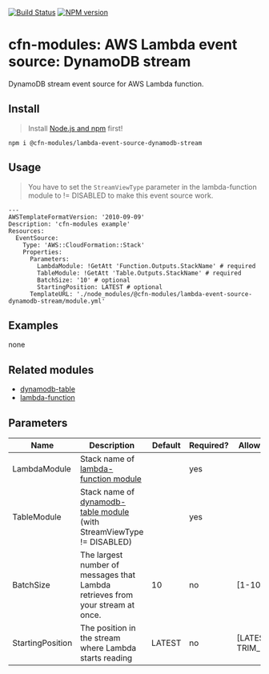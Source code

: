 [![Build Status](https://travis-ci.org/cfn-modules/lambda-event-source-dynamodb-stream.svg?branch=master)](https://travis-ci.org/cfn-modules/lambda-event-source-dynamodb-stream)
[![NPM version](https://img.shields.io/npm/v/@cfn-modules/lambda-event-source-dynamodb-stream.svg)](https://www.npmjs.com/package/@cfn-modules/lambda-event-source-dynamodb-stream)

# cfn-modules: AWS Lambda event source: DynamoDB stream

DynamoDB stream event source for AWS Lambda function.

## Install

> Install [Node.js and npm](https://nodejs.org/) first!

```
npm i @cfn-modules/lambda-event-source-dynamodb-stream
```

## Usage

> You have to set the `StreamViewType` parameter in the lambda-function module to != DISABLED to make this event source work.

```
---
AWSTemplateFormatVersion: '2010-09-09'
Description: 'cfn-modules example'
Resources:
  EventSource:
    Type: 'AWS::CloudFormation::Stack'
    Properties:
      Parameters:
        LambdaModule: !GetAtt 'Function.Outputs.StackName' # required
        TableModule: !GetAtt 'Table.Outputs.StackName' # required
        BatchSize: '10' # optional
        StartingPosition: LATEST # optional
      TemplateURL: './node_modules/@cfn-modules/lambda-event-source-dynamodb-stream/module.yml'
```

## Examples

none

## Related modules

* [dynamodb-table](https://github.com/cfn-modules/dynamodb-table)
* [lambda-function](https://github.com/cfn-modules/lambda-function)

## Parameters

<table>
  <thead>
    <tr>
      <th>Name</th>
      <th>Description</th>
      <th>Default</th>
      <th>Required?</th>
      <th>Allowed values</th>
    </tr>
  </thead>
  <tbody>
    <tr>
      <td>LambdaModule</td>
      <td>Stack name of <a href="https://www.npmjs.com/package/@cfn-modules/lambda-function">lambda-function module</a></td>
      <td></td>
      <td>yes</td>
      <td></td>
    </tr>
    <tr>
      <td>TableModule</td>
      <td>Stack name of <a href="https://www.npmjs.com/package/@cfn-modules/dynamodb-table">dynamodb-table module</a> (with StreamViewType != DISABLED)</td>
      <td></td>
      <td>yes</td>
      <td></td>
    </tr>
    <tr>
      <td>BatchSize</td>
      <td>The largest number of messages that Lambda retrieves from your stream at once.</td>
      <td>10</td>
      <td>no</td>
      <td>[1-10000]</td>
    </tr>
    <tr>
      <td>StartingPosition</td>
      <td>The position in the stream where Lambda starts reading</td>
      <td>LATEST</td>
      <td>no</td>
      <td>[LATEST, TRIM_HORIZON]</td>
    </tr>
  </tbody>
</table>
